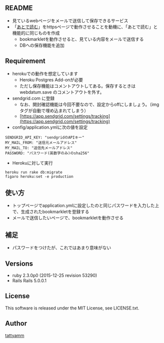 ## README

* 見ているwebページをメールで送信して保存できるサービス
* 「[あとで読む](http://atode.cc/)」をhttpsページで動作させることを動機に、「あとで読む」と機能的に同じものを作成
   * bookmarkletを動作させると、見ている内容をメールで送信する
   * DBへの保存機能を追加


## Requirement
* herokuでの動作を想定しています
   * Heroku Postgres Add-onが必要
   * ただし保存機能はコメントアウトしてある。保存するときは webdatum.save のコメントアウトを外す。
* sendgrid.com に登録
   * なお、開封確認機能は今回不要なので、設定からoffにしましょう。（imgタグが自動で埋め込まれてしまう）
   * [https://app.sendgrid.com/settings/tracking](https://app.sendgrid.com/settings/tracking)
* config/application.ymlに次の値を設定

```
SENDGRID_API_KEY: "sendgridのAPIキー"
MY_MAIL_FROM: "送信元メールアドレス"
MY_MAIL_TO: "送信先メールアドレス"
PASSWORD: "パスワード(英数字のみ)のsha256"
```

* Herokuに対して実行

```
heroku run rake db:migrate
figaro heroku:set -e production
```

## 使い方
* トップページでapplication.ymlに設定したのと同じパスワードを入力した上で、生成されたbookmarkletを登録する
* メールで送信したいページで、bookmarkletを動作させる

## 補足
* パスワードをつけたが、これではあまり意味がない

## Versions
* ruby 2.3.0p0 (2015-12-25 revision 53290)
* Rails Rails 5.0.0.1

## License
This software is released under the MIT License, see LICENSE.txt.

## Author
[tattyamm](https://twitter.com/tattyamm)
